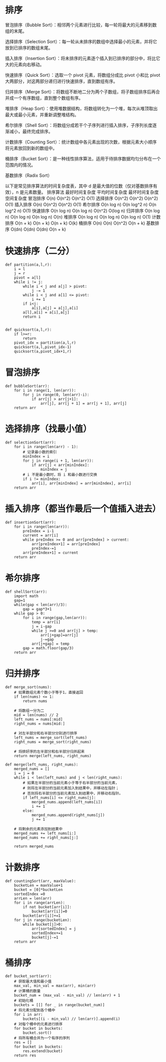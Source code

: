 # 排序

冒泡排序（Bubble Sort）：相邻两个元素进行比较，每一轮将最大的元素移到数组的末尾。

选择排序（Selection Sort）：每一轮从未排序的数组中选择最小的元素，并将它放到已排序的数组末尾。

插入排序（Insertion Sort）：将未排序的元素逐个插入到已排序的部分中，将比它大的元素向右移动。

快速排序（Quick Sort）：选取一个 pivot 元素，将数组分成比 pivot 小和比 pivot 大两部分，对这两部分递归进行快速排序，直到数组有序。

归并排序（Merge Sort）：将数组不断地二分为两个子数组，将子数组排序后再合并成一个有序数组，直到整个数组有序。

堆排序（Heap Sort）：使用堆数据结构，将数组转化为一个堆，每次从堆顶取出最大或最小元素，并重新调整堆结构。

希尔排序（Shell Sort）：将数组分成若干个子序列进行插入排序，子序列长度逐渐减小，最终完成排序。

计数排序（Counting Sort）：统计数组中各元素出现的次数，根据元素大小顺序将元素放回到新的数组中。

桶排序（Bucket Sort）：是一种线性排序算法，适用于待排序数据均匀分布在一个范围内的情况。

基数排序（Radix Sort）


以下是常见排序算法的时间复杂度表，其中 d 是最大值的位数（仅对基数排序有效），n 是元素数量。
    排序算法	最好时间复杂度	平均时间复杂度	最坏时间复杂度	空间复杂度
    冒泡排序	O(n)	    O(n^2)	          O(n^2)	    O(1)
    选择排序	O(n^2)	    O(n^2)	          O(n^2)	    O(1)
    插入排序	O(n)	    O(n^2)	          O(n^2)    	O(1)
    希尔排序	O(n log n)	O(n log^2 n)	  O(n log^2 n)	O(1)
    快速排序	O(n log n)	O(n log n)	      O(n^2)	    O(log n)
    归并排序	O(n log n)	O(n log n)        O(n log n)	O(n)
    堆排序	     O(n log n)  O(n log n)	       O(n log n)	 O(1)
    计数排序	O(n + k)	O(n + k)	      O(n + k)	    O(k)
    桶排序     O(n)	     O(n)	           O(n^2)	     O(n + k)
    基数排序	O(dn)	    O(dn)	          O(dn)	        O(n + k)

# 快速排序（二分）
    
    def partition(a,l,r):
        i = l
        j = r
        pivot = a[l]
        while i != j:
            while i < j and a[j] > pivot:
                j -= 1
            while i < j and a[1] <= pivot:
                i += 1
            if i<j:
                a[i],a[j] = a[j],a[i]
            a[l],a[i] = a[i],a[j]
            return i


    def quicksort(a,l,r):
        if l>=r:
            return
        pivot_idx = partition(a,l,r)
        quicksort(a,l,pivot_idx-1)
        quicksort(a,pivot_idx+1,r)

        
# 冒泡排序

    def bubbleSort(arr):
        for i in range(1, len(arr)):
            for j in range(0, len(arr)-i):
                if arr[j] > arr[j+1]:
                    arr[j], arr[j + 1] = arr[j + 1], arr[j]
        return arr


# 选择排序（找最小值）

    def selectionSort(arr):
        for i in range(len(arr) - 1):
            # 记录最小数的索引
            minIndex = i
            for j in range(i + 1, len(arr)):
                if arr[j] < arr[minIndex]:
                    minIndex = j
            # i 不是最小数时，将 i 和最小数进行交换
            if i != minIndex:
                arr[i], arr[minIndex] = arr[minIndex], arr[i]
        return arr
            

# 插入排序（都当作最后一个值插入进去）

    def insertionSort(arr):
        for i in range(len(arr)):
            preIndex = i-1
            current = arr[i]
            while preIndex >= 0 and arr[preIndex] > current:
                arr[preIndex+1] = arr[preIndex]
                preIndex-=1
            arr[preIndex+1] = current
        return arr

# 希尔排序
    def shellSort(arr):
        import math
        gap=1
        while(gap < len(arr)/3):
            gap = gap*3+1
        while gap > 0:
            for i in range(gap,len(arr)):
                temp = arr[i]
                j = i-gap
                while j >=0 and arr[j] > temp:
                    arr[j+gap]=arr[j]
                    j-=gap
                arr[j+gap] = temp
            gap = math.floor(gap/3)
        return arr
        
        
# 归并排序
    def merge_sort(nums):
        # 如果数组元素个数小于等于1，直接返回
        if len(nums) <= 1:
            return nums

        # 将数组一分为二
        mid = len(nums) // 2
        left_nums = nums[:mid]
        right_nums = nums[mid:]

        # 对左半部分和右半部分分别进行排序
        left_nums = merge_sort(left_nums)
        right_nums = merge_sort(right_nums)

        # 将排好序的左半部分和右半部分归并起来
        return merge(left_nums, right_nums)

    def merge(left_nums, right_nums):
        merged_nums = []
        i = j = 0
        while i < len(left_nums) and j < len(right_nums):
            # 如果左半部分的当前元素小于等于右半部分的当前元素，
            # 则将左半部分的当前元素加入到结果中，并移动左指针；
            # 否则将右半部分的当前元素加入到结果中，并移动右指针。
            if left_nums[i] <= right_nums[j]:
                merged_nums.append(left_nums[i])
                i += 1
            else:
                merged_nums.append(right_nums[j])
                j += 1

        # 将剩余的元素添加到结果中
        merged_nums += left_nums[i:]
        merged_nums += right_nums[j:]

        return merged_nums


# 计数排序

    def countingSort(arr, maxValue):
        bucketLen = maxValue+1
        bucket = [0]*bucketLen
        sortedIndex =0
        arrLen = len(arr)
        for i in range(arrLen):
            if not bucket[arr[i]]:
                bucket[arr[i]]=0
            bucket[arr[i]]+=1
        for j in range(bucketLen):
            while bucket[j]>0:
                arr[sortedIndex] = j
                sortedIndex+=1
                bucket[j]-=1
        return arr
      
# 桶排序
    def bucket_sort(arr):
        # 获取最大值和最小值
        max_val, min_val = max(arr), min(arr)
        # 计算桶的数量
        bucket_num = (max_val - min_val) // len(arr) + 1
        # 初始化桶
        buckets = [[] for _ in range(bucket_num)]
        # 将元素分配到各个桶中
        for i in arr:
            buckets[(i - min_val) // len(arr)].append(i)
        # 对每个桶中的元素进行排序
        for bucket in buckets:
            bucket.sort()
        # 将所有桶合并为一个有序的序列
        res = []
        for bucket in buckets:
            res.extend(bucket)
        return res
